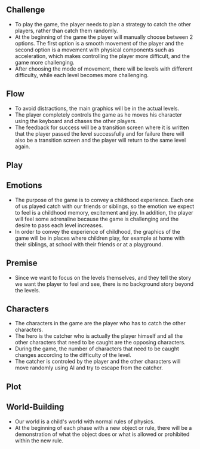 ## Challenge
* To play the game, the player needs to plan a strategy to catch the other players, rather than catch them randomly.
* At the beginning of the game the player will manually choose between 2 options. The first option is a smooth movement of the player and the second option is a movement with physical components such as acceleration, which makes controlling the player more difficult, and the game more challenging.
* After choosing the mode of movement, there will be levels with different difficulty, while each level becomes more challenging.

## Flow
* To avoid distractions, the main graphics will be in the actual levels.
* The player completely controls the game as he moves his character using the keyboard and chases the other players.
* The feedback for success will be a transition screen where it is written that the player passed the level successfully and for failure there will also be a transition screen and the player will return to the same level again.

## Play

## Emotions
* The purpose of the game is to convey a childhood experience. Each one of us played catch with our friends or siblings, so the emotion we expect to feel is a childhood memory, excitement and joy.
In addition, the player will feel some adrenaline because the game is challenging and the desire to pass each level increases.
* In order to convey the experience of childhood, the graphics of the game will be in places where children play, for example at home with their siblings, at school with their friends or at a playground.

## Premise
* Since we want to focus on the levels themselves, and they tell the story we want the player to feel and see, there is no background story beyond the levels.

## Characters
* The characters in the game are the player who has to catch the other characters.
* The hero is the catcher who is actually the player himself and all the other characters that need to be caught are the opposing characters.
* During the game, the number of characters that need to be caught changes according to the difficulty of the level.
* The catcher is controled by the player and the other characters will move randomly using AI and try to escape from the catcher.

## Plot

## World-Building
* Our world is a child's world with normal rules of physics.
* At the beginning of each phase with a new object or rule, there will be a demonstration of what the object does or what is allowed or prohibited within the new rule.
